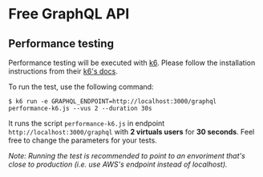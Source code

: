 # Free GraphQL API
## Performance testing
Performance testing will be executed with [k6](https://k6.io/). Please follow the installation instructions from their [k6's docs](https://k6.io/docs/getting-started/installation/).

To run the test, use the following command:

```shell
$ k6 run -e GRAPHQL_ENDPOINT=http://localhost:3000/graphql performance-k6.js --vus 2 --duration 30s
```

It runs the script `performance-k6.js` in endpoint `http://localhost:3000/graphql` with **2 virtuals users** for **30 seconds**.
Feel free to change the parameters for your tests.

*Note: Running the test is recommended to point to an envoriment that's close to production (i.e. use AWS's endpoint instead of localhost).*